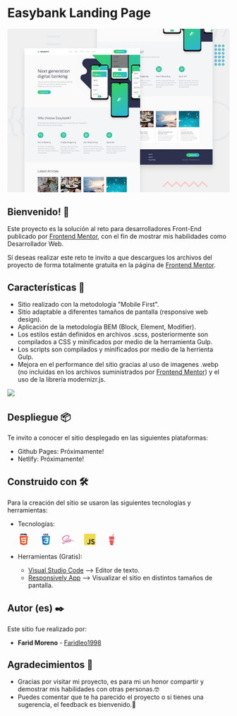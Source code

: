 # Easybank Landing Page
![Design preview for the Easybank landing page coding challenge](./build/images/design/desktop-preview.jpg)

## Bienvenido! 👋

Este proyecto es la solución al reto para desarrolladores Front-End publicado por [Frontend Mentor](https://www.frontendmentor.io), con el fin de mostrar mis habilidades como Desarrollador Web.

Sí deseas realizar este reto te invito a que descargues los archivos del proyecto de forma totalmente gratuita en la página de [Frontend Mentor](https://www.frontendmentor.io).

## Características 📄

- Sitio realizado con la metodología "Mobile First".
- Sitio adaptable a diferentes tamaños de pantalla (responsive web design).
- Aplicación de la metodología BEM (Block, Element, Modifier).
- Los estilos están definidos en archivos .scss, posteriormente son compilados a CSS y minificados por medio de la herramienta Gulp.
- Los scripts son compilados y minificados por medio de la herrienta Gulp.
- Mejora en el performance del sitio gracias al uso de imagenes .webp (no incluidas en los archivos suministrados por [Frontend Mentor](https://www.frontendmentor.io)) y el uso de la librería modernizr.js.

![](./images/performance.png)

## Despliegue 📦

Te invito a conocer el sitio desplegado en las siguientes plataformas:

- Github Pages: Próximamente!
- Netlify: Próximamente!

## Construido con 🛠️

Para la creación del sitio se usaron las siguientes tecnologías y herramientas:

- Tecnologías:

    <img vertical-align="left" alt="HTML5" title="HTML5" width="26px" src="https://raw.githubusercontent.com/github/explore/80688e429a7d4ef2fca1e82350fe8e3517d3494d/topics/html/html.png" style="max-width:100%;">
    <img vertical-align="left" alt="CSS3" title="CSS3" width="26px" style="margin-left:20px" src="https://raw.githubusercontent.com/github/explore/80688e429a7d4ef2fca1e82350fe8e3517d3494d/topics/css/css.png" style="max-width:100%;">
    <img vertical-align="left" alt="SASS" title="SASS" width="26px" style="margin-left:20px" src="https://raw.githubusercontent.com/github/explore/80688e429a7d4ef2fca1e82350fe8e3517d3494d/topics/sass/sass.png" style="max-width:100%;">
    <img vertical-align="left" alt="JavaScript" title="JavaScript" width="26px" style="margin-left:20px" src="https://raw.githubusercontent.com/github/explore/80688e429a7d4ef2fca1e82350fe8e3517d3494d/topics/javascript/javascript.png" style="max-width:100%;">
    <img vertical-align="left" alt="Gulp" title="Gulp" width="26px" style="margin-left:20px" src="https://raw.githubusercontent.com/github/explore/80688e429a7d4ef2fca1e82350fe8e3517d3494d/topics/gulp/gulp.png" style="max-width:100%;">

- Herramientas (Gratis):
    - [Visual Studio Code](https://code.visualstudio.com/) --> Editor de texto.
    - [Responsively App](https://responsively.app/) --> Visualizar el sitio en distintos tamaños de pantalla.
    <!-- Página para convertir jpg a webp -->

## Autor (es) ✒️

Este sitio fue realizado por:

* **Farid Moreno** - [Faridleo1998](https://github.com/Faridleo1998)


<!-- También puedes mirar la lista de todos los [contribuyentes](https://github.com/your/project/contributors) quíenes han participado en este proyecto. 
 -->

## Agradecimientos 🎁

* Gracias por visitar mi proyecto, es para mi un honor compartir y demostrar mis habilidades con otras personas.🤓
* Puedes comentar que te ha parecido el proyecto o si tienes una sugerencia, el feedback es bienvenido.📢
<!-- * Invita una cerveza 🍺 o un café ☕ a alguien del equipo. 
* etc. -->
